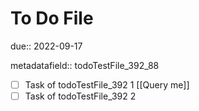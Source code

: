 # To Do File

due:: 2022-09-17

metadatafield:: todoTestFile_392\_88

- [ ] Task of todoTestFile_392 1 [[Query me]]
- [ ] Task of todoTestFile_392 2
